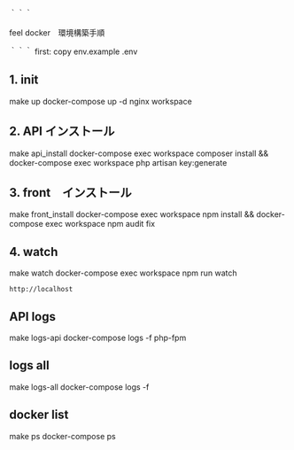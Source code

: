 ｀｀｀

feel docker　環境構築手順

｀｀｀
first:
copy env.example .env

## 1. init
make up
docker-compose up -d nginx workspace

## 2. API インストール
make api_install
docker-compose exec workspace composer install && docker-compose exec workspace php artisan key:generate
## 3. front　インストール
make front_install
docker-compose exec workspace npm install && docker-compose exec workspace npm audit fix
## 4. watch
make watch
docker-compose exec workspace npm run watch

``` アクセス
http://localhost
```

## API logs
make logs-api
docker-compose logs -f php-fpm
## logs all
make logs-all
docker-compose logs -f
## docker list
make ps
docker-compose ps